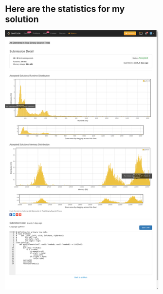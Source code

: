 # **Here are the statistics for my solution**
![Solution Stats](https://github.com/shashwatroy/Leetcode/blob/master/All%20Elements%20in%20Two%20Binary%20Search%20Trees.png)
